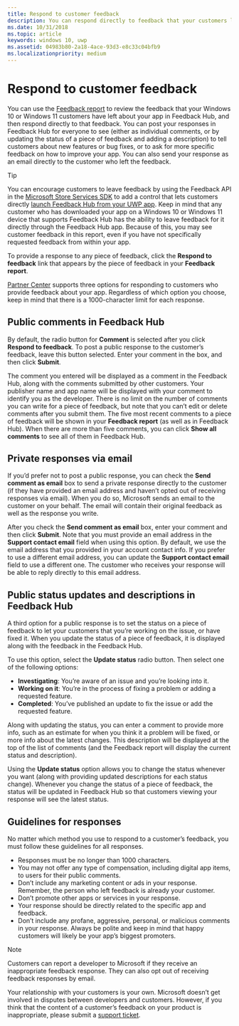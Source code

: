 ```yaml
---
title: Respond to customer feedback
description: You can respond directly to feedback that your customers leave in Feedback Hub.
ms.date: 10/31/2018
ms.topic: article
keywords: windows 10, uwp
ms.assetid: 04983b80-2a18-4ace-93d3-e8c33c04bfb9
ms.localizationpriority: medium
---
```

# Respond to customer feedback

You can use the [Feedback report](feedback-report.md) to review the feedback that your Windows 10 or Windows 11 customers have left about your app in Feedback Hub, and then respond directly to that feedback. You can post your responses in Feedback Hub for everyone to see (either as individual comments, or by updating the status of a piece of feedback and adding a description) to tell customers about new features or bug fixes, or to ask for more specific feedback on how to improve your app. You can also send your response as an email directly to the customer who left the feedback.

> [!TIP]
> You can encourage customers to leave feedback by using the Feedback API in the [Microsoft Store Services SDK](https://marketplace.visualstudio.com/items?itemName=AdMediator.MicrosoftStoreServicesSDK) to add a control that lets customers directly [launch Feedback Hub from your UWP app](../monetize/launch-feedback-hub-from-your-app.md). Keep in mind that any customer who has downloaded your app on a Windows 10 or Windows 11 device that supports Feedback Hub has the ability to leave feedback for it directly through the Feedback Hub app. Because of this, you may see customer feedback in this report, even if you have not specifically requested feedback from within your app.

To provide a response to any piece of feedback, click the **Respond to feedback** link that appears by the piece of feedback in your **Feedback report**.

[Partner Center](https://partner.microsoft.com/dashboard) supports three options for responding to customers who provide feedback about your app. Regardless of which option you choose, keep in mind that there is a 1000-character limit for each response.

## Public comments in Feedback Hub

By default, the radio button for **Comment** is selected after you click **Respond to feedback**. To post a public response to the customer’s feedback, leave this button selected. Enter your comment in the box, and then click **Submit**.

The comment you entered will be displayed as a comment in the Feedback Hub, along with the comments submitted by other customers. Your publisher name and app name will be displayed with your comment to identify you as the developer. There is no limit on the number of comments you can write for a piece of feedback, but note that you can’t edit or delete comments after you submit them. The five most recent comments to a piece of feedback will be shown in your **Feedback report** (as well as in Feedback Hub). When there are more than five comments, you can click **Show all comments** to see all of them in Feedback Hub.


## Private responses via email

If you’d prefer not to post a public response, you can check the **Send comment as email** box to send a private response directly to the customer (if they have provided an email address and haven’t opted out of receiving responses via email). When you do so, Microsoft sends an email to the customer on your behalf. The email will contain their original feedback as well as the response you write.

After you check the **Send comment as email** box, enter your comment and then click **Submit**. Note that you must provide an email address in the **Support contact email** field when using this option. By default, we use the email address that you provided in your account contact info. If you prefer to use a different email address, you can update the **Support contact email** field to use a different one. The customer who receives your response will be able to reply directly to this email address.


## Public status updates and descriptions in Feedback Hub

A third option for a public response is to set the status on a piece of feedback to let your customers that you’re working on the issue, or have fixed it. When you update the status of a piece of feedback, it is displayed along with the feedback in the Feedback Hub.

To use this option, select the **Update status** radio button. Then select one of the following options:

- **Investigating**: You’re aware of an issue and you’re looking into it.
- **Working on it**: You’re in the process of fixing a problem or adding a requested feature.
- **Completed**: You’ve published an update to fix the issue or add the requested feature.

Along with updating the status, you can enter a comment to provide more info, such as an estimate for when you think it a problem will be fixed, or more info about the latest changes. This description will be displayed at the top of the list of comments (and the Feedback report will display the current status and description).

Using the **Update status** option allows you to change the status whenever you want (along with providing updated descriptions for each status change). Whenever you change the status of a piece of feedback, the status will be updated in Feedback Hub so that customers viewing your response will see the latest status.


## Guidelines for responses

No matter which method you use to respond to a customer’s feedback, you must follow these guidelines for all responses.
- Responses must be no longer than 1000 characters.
- You may not offer any type of compensation, including digital app items, to users for their public comments.
- Don’t include any marketing content or ads in your response. Remember, the person who left feedback is already your customer.
- Don’t promote other apps or services in your response.
- Your response should be directly related to the specific app and feedback.
- Don’t include any profane, aggressive, personal, or malicious comments in your response. Always be polite and keep in mind that happy customers will likely be your app’s biggest promoters.

> [!NOTE]
> Customers can report a developer to Microsoft if they receive an inappropriate feedback response. They can also opt out of receiving feedback responses by email.

Your relationship with your customers is your own. Microsoft doesn’t get involved in disputes between developers and customers. However, if you think that the content of a customer’s feedback on your product is inappropriate, please submit a [support ticket](https://developer.microsoft.com/windows/support).

